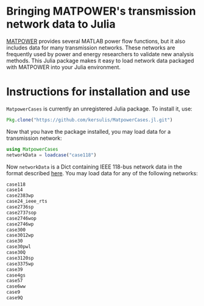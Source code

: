 # Bringing MATPOWER's transmission network data to Julia

[MATPOWER][1] provides several MATLAB power flow functions, but it also includes data for many transmission networks. These networks are frequently used by power and energy researchers to validate new analysis methods. This Julia package makes it easy to load network data packaged with MATPOWER into your Julia environment.

# Instructions for installation and use

`MatpowerCases` is currently an unregistered Julia package. To install it, use:

```julia
Pkg.clone("https://github.com/kersulis/MatpowerCases.jl.git")
```
Now that you have the package installed, you may load data for a transmission network:

```julia
using MatpowerCases
networkData = loadcase("case118")
```
Now `networkData` is a Dict containing IEEE 118-bus network data in the format described [here][2]. You may load data for any of the following networks:

```bash
case118
case14
case2383wp
case24_ieee_rts
case2736sp
case2737sop
case2746wop
case2746wp
case300
case3012wp
case30
case30pwl
case30Q
case3120sp
case3375wp
case39
case4gs
case57
case6ww
case9
case9Q
```


[1]: http://www.pserc.cornell.edu//matpower/
[2]: http://www.maths.ed.ac.uk/optenergy/LocalOpt/caseformat.txt